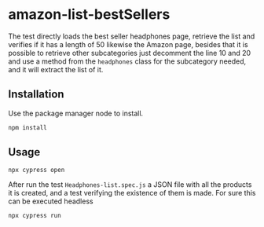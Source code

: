 # amazon-list-bestSellers

The test directly loads the best seller headphones page, retrieve the list and verifies if it has a length of 50 likewise the Amazon page, besides that it is possible to retrieve other
subcategories just decomment the line 10 and 20 and use a method from the ```headphones``` class for the subcategory needed, and it will extract the list of it.

## Installation

Use the package manager node to install.

```bash
npm install 
```

## Usage

```
npx cypress open
```
After run the test ```Headphones-list.spec.js``` a JSON file with all the products it is created, and a test verifying the existence of them is made.
For sure this can be executed headless 

```
npx cypress run
```
